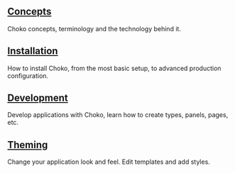 ## [Concepts](/documentation/concepts)

Choko concepts, terminology and the technology behind it.

## [Installation](/documentation/installation)

How to install Choko, from the most basic setup, to advanced production configuration.

## [Development](/documentation/development)

Develop applications with Choko, learn how to create types, panels, pages, etc.

## [Theming](/documentation/theming)

Change your application look and feel. Edit templates and add styles.
